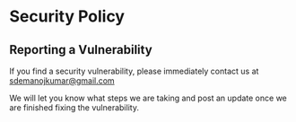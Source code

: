 # Security Policy

## Reporting a Vulnerability

If you find a security vulnerability, please immediately contact us at sdemanojkumar@gmail.com

We will let you know what steps we are taking and post an update once we are finished fixing the vulnerability.
